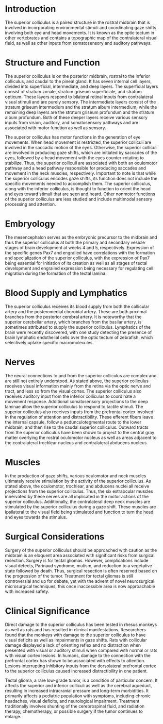 # Introduction

The superior colliculus is a paired structure in the rostral midbrain that is involved in incorporating environmental stimuli and coordinating gaze shifts involving both eye and head movements. It is known as the optic tectum in other vertebrates and contains a topographic map of the contralateral visual field, as well as other inputs from somatosensory and auditory pathways.

# Structure and Function

The superior colliculus is on the posterior midbrain, rostral to the inferior colliculus, and caudal to the pineal gland. It has seven internal cell layers, divided into superficial, intermediate, and deep layers. The superficial layers consist of stratum zonale, stratum griseum superficiale, and stratum opticum. These layers respond to bilateral retinal inputs from contralateral visual stimuli and are purely sensory. The intermediate layers consist of the stratum griseum intermedium and the stratum album intermedium, while the remaining deep layers are the stratum griseum profundum and the stratum album profundum. Both of these deeper layers receive various sensory inputs from vision, auditory, and somatosensory pathways and are associated with motor function as well as sensory.

The superior colliculus has motor functions in the generation of eye movements. When head movement is restricted, the superior colliculi are involved in the saccadic motion of the eyes. Otherwise, the superior colliculi are involved in producing gaze shifts, which are initiated by saccades of the eyes, followed by a head movement with the eyes counter-rotating to stabilize. Thus, the superior colliculi are associated with both an oculomotor pathway and a head pathway responsible for producing saccades and movement in the neck muscles, respectively. Important to note is that while the superior colliculus encodes gaze shifts, its function does not include the specific movements needed to accomplish them. The superior colliculus, along with the inferior colliculus, is thought to function to orient the head and eyes toward stimuli that are seen and heard. Other nonmotor functions of the superior colliculus are less studied and include multimodal sensory processing and attention.

# Embryology

The mesencephalon serves as the embryonic precursor to the midbrain and thus the superior colliculus at both the primary and secondary vesicle stages of brain development at weeks 4 and 5, respectively. Expression of the specific genes Pax7 and engrailed have correlations with the formation and specialization of the superior colliculus, with the expression of Pax7 being essential for initiation of its creation as well as all stages of tectal development and engrailed expression being necessary for regulating cell migration during the formation of the tectal lamina.

# Blood Supply and Lymphatics

The superior colliculus receives its blood supply from both the collicular artery and the posteromedial choroidal artery. These are both proximal branches from the posterior cerebral artery. It is noteworthy that the superior cerebellar artery, which branches from the basilar artery, is sometimes attributed to supply the superior colliculus. Lymphatics of the brain were recently discovered, with one study detecting the presence of brain lymphatic endothelial cells over the optic tectum of zebrafish, which selectively uptake specific macromolecules.

# Nerves

The neural connections to and from the superior colliculus are complex and are still not entirely understood. As stated above, the superior colliculus receives visual information mainly from the retina via the optic nerve and tract, and less so from the visual cortex. The superior colliculus also receives auditory input from the inferior colliculus to coordinate a movement response. Additional somatosensory projections to the deep laminae allow the superior colliculus to respond to tactile stimuli. The superior colliculus also receives inputs from the prefrontal cortex involved in the regulation of attention and distractibility. These efferent fibers leave the internal capsule, follow a pedunculotegmental route to the lower midbrain, and then rise to the caudal superior colliculus. Outward tracts from the superior colliculus have been shown to project to the central gray matter overlying the rostral oculomotor nucleus as well as areas adjacent to the contralateral trochlear nucleus and contralateral abducens nucleus.

# Muscles

In the production of gaze shifts, various oculomotor and neck muscles ultimately receive stimulation by the activity of the superior colliculus. As stated above, the oculomotor, trochlear, and abducens nuclei all receive projections from the superior colliculus. Thus, the six extraocular muscles innervated by these nerves are all implicated in the motor actions of the superior colliculus. Additionally, the contralateral deep neck muscles are stimulated by the superior colliculus during a gaze shift. These muscles are ipsilateral to the visual field being stimulated and function to turn the head and eyes towards the stimulus.

# Surgical Considerations

Surgery of the superior colliculus should be approached with caution as the midbrain is an eloquent area associated with significant risks from surgical resection. Surgery is for tectal gliomas. However, complications include visual defects, Parinaud syndrome, mutism, and reduction to a vegetative state followed by death. Thus, surgical resection is often reserved based on the progression of the tumor. Treatment for tectal gliomas is still controversial and up for debate, yet with the advent of novel neurosurgical microsurgical techniques, this once inaccessible area is now approachable with increased safety.

# Clinical Significance

Direct damage to the superior colliculus has been tested in rhesus monkeys as well as rats and has resulted in clinical manifestations. Researchers found that the monkeys with damage to the superior colliculus to have visual deficits as well as impairments in gaze shifts. Rats with collicular damage displayed a lack of orienting reflex and no distraction when presented with visual or auditory stimuli when compared with normal or rats with visual cortex lesions. In humans, damage to the connection with the prefrontal cortex has shown to be associated with effects to attention. Lesions interrupting inhibitory inputs from the dorsolateral prefrontal cortex to the superior colliculus caused increased distractibility in one patient.

Tectal glioma, a rare low-grade tumor, is a condition of particular concern. It affects the superior and inferior colliculi as well as the cerebral aqueduct, resulting in increased intracranial pressure and long-term morbidities. It primarily affects a pediatric population with symptoms, including chronic headaches, visual deficits, and neurological impairment. Treatment traditionally involves shunting of the cerebrospinal fluid, and radiation therapy, chemotherapy, or possible surgery if the tumor continues to enlarge.